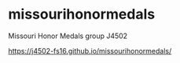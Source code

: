 # missourihonormedals
Missouri Honor Medals group J4502

https://j4502-fs16.github.io/missourihonormedals/
